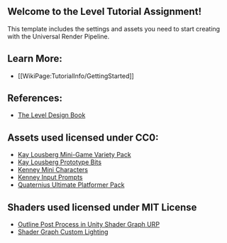 
## Welcome to the Level Tutorial Assignment!

This template includes the settings and assets you need to start creating with the Universal Render Pipeline.

## Learn More:

- [[WikiPage:TutorialInfo/GettingStarted]]

## References:

- [The Level Design Book](https://book.leveldesignbook.com/)

## Assets used licensed under CC0:

- [Kay Lousberg Mini-Game Variety Pack](https://kaylousberg.itch.io/kay-kit-mini-game-variety-pack)
- [Kay Lousberg Prototype Bits](https://kaylousberg.itch.io/prototype-bits)
- [Kenney Mini Characters](https://www.kenney.nl/assets/mini-characters-1)
- [Kenney Input Prompts](https://kenney.nl/assets/input-prompts)
- [Quaternius Ultimate Platformer Pack](https://quaternius.itch.io/ultimate-platformer-pack)

## Shaders used licensed under MIT License

- [Outline Post Process in Unity Shader Graph URP](https://github.com/daniel-ilett/shaders-fullscreen-outlines)
- [Shader Graph Custom Lighting](https://github.com/Cyanilux/URP_ShaderGraphCustomLighting)